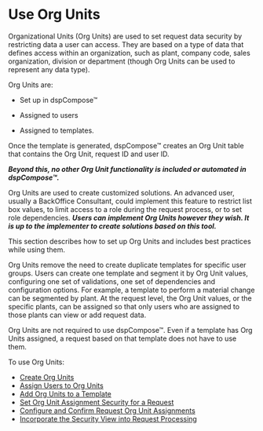 # Use Org Units

Organizational Units (Org Units) are used to set request data security
by restricting data a user can access. They are based on a type of data
that defines access within an organization, such as plant, company code,
sales organization, division or department (though Org Units can be used
to represent any data type).

Org Units are:

  - Set up in dspCompose™

  - Assigned to users

  - Assigned to templates.

Once the template is generated, dspCompose™ creates an Org Unit table
that contains the Org Unit, request ID and user ID.

***Beyond this, no other Org Unit functionality is included or automated
in dspCompose™.***

Org Units are used to create customized solutions. An advanced user,
usually a BackOffice Consultant, could implement this feature to
restrict list box values, to limit access to a role during the request
process, or to set role dependencies. ***Users can implement Org Units
however they wish. It is up to the implementer to create solutions based
on this tool.***

This section describes how to set up Org Units and includes best
practices while using them.

Org Units remove the need to create duplicate templates for specific
user groups. Users can create one template and segment it by Org Unit
values, configuring one set of validations, one set of dependencies and
configuration options. For example, a template to perform a material
change can be segmented by plant. At the request level, the Org Unit
values, or the specific plants, can be assigned so that only users who
are assigned to those plants can view or add request data.

Org Units are not required to use dspCompose™. Even if a template has
Org Units assigned, a request based on that template does not have to
use them.

To use Org Units:

  - [Create Org Units](Set_up_Org_Units.htm#Create_Org_Units)
  - [Assign Users to Org
    Units](Set_up_Org_Units.htm#Assign_Users_to_Org_Units)
  - [Add Org Units to a
    Template](Set_up_Org_Units.htm#Add_Org_Units_to_a_Template)
  - [Set Org Unit Assignment Security for a
    Request](Request_Org_Unit_Assignments.htm#Set_Org_Unit_Assignment_Security_for_a_Request)
  - [Configure and Confirm Request Org Unit
    Assignments](Request_Org_Unit_Assignments.htm)
  - [Incorporate the Security View into Request
    Processing](Incorporate_the_Security_View_into_Request_Processing.htm)
